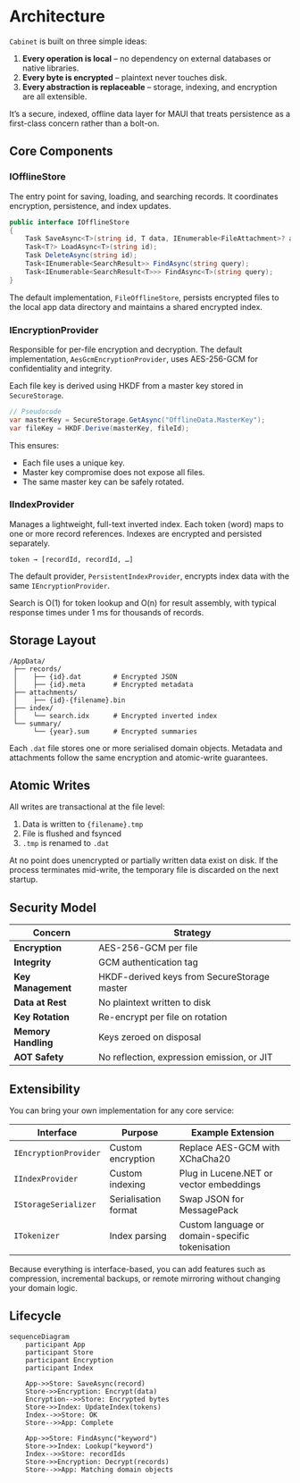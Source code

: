 # Architecture

`Cabinet` is built on three simple ideas:

1. **Every operation is local** – no dependency on external databases or native libraries.
2. **Every byte is encrypted** – plaintext never touches disk.
3. **Every abstraction is replaceable** – storage, indexing, and encryption are all extensible.

It’s a secure, indexed, offline data layer for MAUI that treats persistence as a first-class concern rather than a bolt-on.

## Core Components

### IOfflineStore

The entry point for saving, loading, and searching records.
It coordinates encryption, persistence, and index updates.

```csharp
public interface IOfflineStore
{
    Task SaveAsync<T>(string id, T data, IEnumerable<FileAttachment>? attachments = null);
    Task<T?> LoadAsync<T>(string id);
    Task DeleteAsync(string id);
    Task<IEnumerable<SearchResult>> FindAsync(string query);
    Task<IEnumerable<SearchResult<T>>> FindAsync<T>(string query);
}
```

The default implementation, `FileOfflineStore`, persists encrypted files to the local app data directory and maintains a shared encrypted index.

### IEncryptionProvider

Responsible for per-file encryption and decryption.
The default implementation, `AesGcmEncryptionProvider`, uses AES-256-GCM for confidentiality and integrity.

Each file key is derived using HKDF from a master key stored in `SecureStorage`.

```csharp
// Pseudocode
var masterKey = SecureStorage.GetAsync("OfflineData.MasterKey");
var fileKey = HKDF.Derive(masterKey, fileId);
```

This ensures:

* Each file uses a unique key.
* Master key compromise does not expose all files.
* The same master key can be safely rotated.

### IIndexProvider

Manages a lightweight, full-text inverted index.
Each token (word) maps to one or more record references.
Indexes are encrypted and persisted separately.

```plaintext
token → [recordId, recordId, …]
```

The default provider, `PersistentIndexProvider`, encrypts index data with the same `IEncryptionProvider`.

Search is O(1) for token lookup and O(n) for result assembly, with typical response times under 1 ms for thousands of records.

## Storage Layout

```tree
/AppData/
 ├── records/
 │    ├── {id}.dat        # Encrypted JSON
 │    ├── {id}.meta       # Encrypted metadata
 ├── attachments/
 │    ├── {id}-{filename}.bin
 ├── index/
 │    └── search.idx      # Encrypted inverted index
 └── summary/
      └── {year}.sum      # Encrypted summaries
```

Each `.dat` file stores one or more serialised domain objects.
Metadata and attachments follow the same encryption and atomic-write guarantees.

## Atomic Writes

All writes are transactional at the file level:

1. Data is written to `{filename}.tmp`
2. File is flushed and fsynced
3. `.tmp` is renamed to `.dat`

At no point does unencrypted or partially written data exist on disk.
If the process terminates mid-write, the temporary file is discarded on the next startup.

## Security Model

| **Concern**             | **Strategy**                                    |
| ------------------- | ------------------------------------------- |
| **Encryption**      | AES-256-GCM per file                        |
| **Integrity**       | GCM authentication tag                      |
| **Key Management**  | HKDF-derived keys from SecureStorage master |
| **Data at Rest**    | No plaintext written to disk                |
| **Key Rotation**    | Re-encrypt per file on rotation             |
| **Memory Handling** | Keys zeroed on disposal                     |
| **AOT Safety**      | No reflection, expression emission, or JIT  |

## Extensibility

You can bring your own implementation for any core service:

| Interface             | Purpose              | Example Extension                               |
| --------------------- | -------------------- | ----------------------------------------------- |
| `IEncryptionProvider` | Custom encryption    | Replace AES-GCM with XChaCha20                  |
| `IIndexProvider`      | Custom indexing      | Plug in Lucene.NET or vector embeddings         |
| `IStorageSerializer`  | Serialisation format | Swap JSON for MessagePack                       |
| `ITokenizer`          | Index parsing        | Custom language or domain-specific tokenisation |

Because everything is interface-based, you can add features such as compression, incremental backups, or remote mirroring without changing your domain logic.

## Lifecycle

```mermaid
sequenceDiagram
    participant App
    participant Store
    participant Encryption
    participant Index

    App->>Store: SaveAsync(record)
    Store->>Encryption: Encrypt(data)
    Encryption-->>Store: Encrypted bytes
    Store->>Index: UpdateIndex(tokens)
    Index-->>Store: OK
    Store-->>App: Complete

    App->>Store: FindAsync("keyword")
    Store->>Index: Lookup("keyword")
    Index-->>Store: recordIds
    Store->>Encryption: Decrypt(records)
    Store-->>App: Matching domain objects
```
